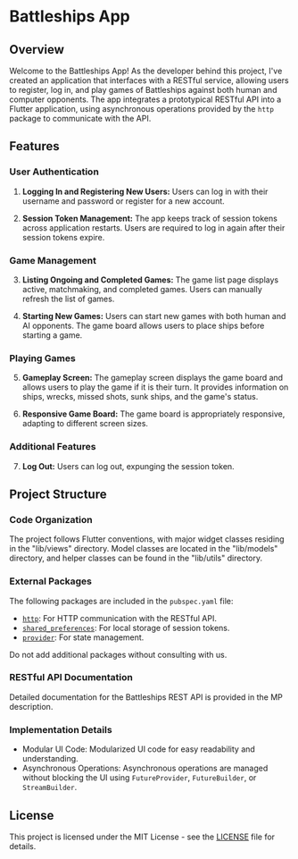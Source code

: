 # Battleships App

## Overview

Welcome to the Battleships App! As the developer behind this project, I've created an application that interfaces with a RESTful service, allowing users to register, log in, and play games of Battleships against both human and computer opponents. The app integrates a prototypical RESTful API into a Flutter application, using asynchronous operations provided by the `http` package to communicate with the API.

## Features

### User Authentication

1. **Logging In and Registering New Users:** Users can log in with their username and password or register for a new account.

2. **Session Token Management:** The app keeps track of session tokens across application restarts. Users are required to log in again after their session tokens expire.

### Game Management

3. **Listing Ongoing and Completed Games:** The game list page displays active, matchmaking, and completed games. Users can manually refresh the list of games.

4. **Starting New Games:** Users can start new games with both human and AI opponents. The game board allows users to place ships before starting a game.

### Playing Games

5. **Gameplay Screen:** The gameplay screen displays the game board and allows users to play the game if it is their turn. It provides information on ships, wrecks, missed shots, sunk ships, and the game's status.

6. **Responsive Game Board:** The game board is appropriately responsive, adapting to different screen sizes.

### Additional Features

7. **Log Out:** Users can log out, expunging the session token.

## Project Structure

### Code Organization

The project follows Flutter conventions, with major widget classes residing in the "lib/views" directory. Model classes are located in the "lib/models" directory, and helper classes can be found in the "lib/utils" directory.

### External Packages

The following packages are included in the `pubspec.yaml` file:

- [`http`](https://pub.dev/packages/http): For HTTP communication with the RESTful API.
- [`shared_preferences`](https://pub.dev/packages/shared_preferences): For local storage of session tokens.
- [`provider`](https://pub.dev/packages/provider): For state management.

Do not add additional packages without consulting with us.

### RESTful API Documentation

Detailed documentation for the Battleships REST API is provided in the MP description.

### Implementation Details

- Modular UI Code: Modularized UI code for easy readability and understanding.
- Asynchronous Operations: Asynchronous operations are managed without blocking the UI using `FutureProvider`, `FutureBuilder`, or `StreamBuilder`.

## License

This project is licensed under the MIT License - see the [LICENSE](LICENSE.md) file for details.
